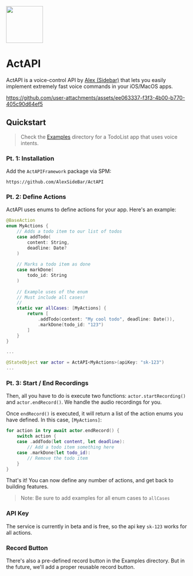 
<img src="https://github.com/user-attachments/assets/10d9c13e-89a0-4b79-ba11-f07b1ea5fa69" width=100>

# ActAPI

ActAPI is a voice-control API by [Alex (Sidebar)](https://alexcodes.app) that lets you easily implement extremely fast voice commands in your iOS/MacOS apps.

https://github.com/user-attachments/assets/ee063337-f3f3-4b00-b770-405c90d64ef5


## Quickstart

> Check the [Examples](./Examples/) directory for a TodoList app that uses voice intents.


### Pt. 1: Installation

Add the `ActAPIFramework` package via SPM:

`https://github.com/AlexSideBar/ActAPI`


### Pt. 2: Define Actions

ActAPI uses enums to define actions for your app. Here's an example:

```swift
@BaseAction
enum MyActions {
    // Adds a todo item to our list of todos
    case addTodo(
        content: String,
        deadline: Date?
    )
    
    // Marks a todo item as done
    case markDone(
        todo_id: String
    )
    
    // Example uses of the enum
    // Must include all cases!
    //
    static var allCases: [MyActions] {
        return [
            .addTodo(content: "My cool todo", deadline: Date()),
            .markDone(todo_id: "123")
        ]
    }
}

...

@StateObject var actor = ActAPI<MyActions>(apiKey: "sk-123")
...
```

### Pt. 3: Start / End Recordings

Then, all you have to do is execute two functions: `actor.startRecording()` and `actor.endRecord()`. We handle the audio recordings for you.

Once `endRecord()` is executed, it will return a list of the action enums you have defined. In this case, `[MyActions]`:

```swift
for action in try await actor.endRecord() {
    switch action {
    case .addTodo(let content, let deadline):
        // Add a todo item something here
    case .markDone(let todo_id):
        // Remove the todo item
    }
}
```

That's it! You can now define any number of actions, and get back to building features.


> Note: Be sure to add examples for all enum cases to `allCases`


### API Key

The service is currently in beta and is free, so the api key `sk-123` works for all actions.

### Record Button

There's also a pre-defined record button in the Examples directory. But in the future, we'll add a proper reusable record button.





